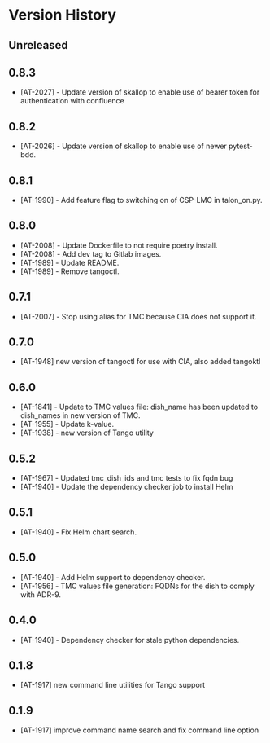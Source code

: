 # Version History

## Unreleased

## 0.8.3

* [AT-2027] - Update version of skallop to enable use of bearer token for authentication with confluence

## 0.8.2

* [AT-2026] - Update version of skallop to enable use of newer pytest-bdd.

## 0.8.1

* [AT-1990] - Add feature flag to switching on of CSP-LMC in talon_on.py.

## 0.8.0

* [AT-2008] - Update Dockerfile to not require poetry install.
* [AT-2008] - Add dev tag to Gitlab images.
* [AT-1989] - Update README.
* [AT-1989] - Remove tangoctl.

## 0.7.1

* [AT-2007] - Stop using alias for TMC because CIA does not support it.

## 0.7.0

* [AT-1948] new version of tangoctl for use with CIA, also added tangoktl

## 0.6.0

* [AT-1841] - Update to TMC values file: dish_name has been updated to dish_names in new version of TMC.
* [AT-1955] - Update k-value.
* [AT-1938] - new version of Tango utility

## 0.5.2

* [AT-1967] - Updated tmc_dish_ids and tmc tests to fix fqdn bug
* [AT-1940] - Update the dependency checker job to install Helm

## 0.5.1

* [AT-1940] - Fix Helm chart search.

## 0.5.0

* [AT-1940] - Add Helm support to dependency checker.
* [AT-1956] - TMC values file generation: FQDNs for the dish to comply with ADR-9.

## 0.4.0

* [AT-1940] - Dependency checker for stale python dependencies.

## 0.1.8

* [AT-1917] new command line utilities for Tango support

## 0.1.9

* [AT-1917] improve command name search and fix command line option
